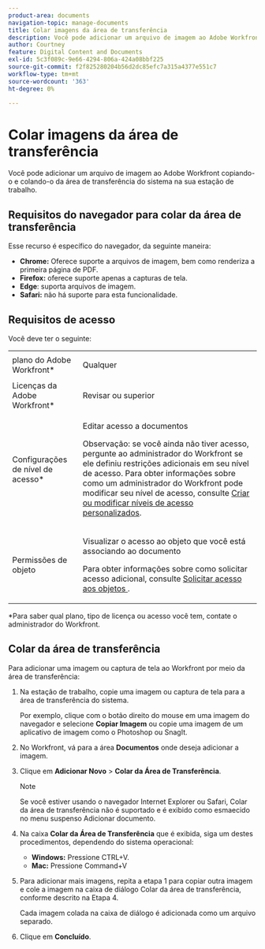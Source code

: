 ```yaml
---
product-area: documents
navigation-topic: manage-documents
title: Colar imagens da área de transferência
description: Você pode adicionar um arquivo de imagem ao Adobe Workfront copiando-o e colando-o da área de transferência do sistema na sua estação de trabalho.
author: Courtney
feature: Digital Content and Documents
exl-id: 5c3f089c-9e66-4294-806a-424a08bbf225
source-git-commit: f2f825280204b56d2dc85efc7a315a4377e551c7
workflow-type: tm+mt
source-wordcount: '363'
ht-degree: 0%

---
```


# Colar imagens da área de transferência

Você pode adicionar um arquivo de imagem ao Adobe Workfront copiando-o e colando-o da área de transferência do sistema na sua estação de trabalho. 

## Requisitos do navegador para colar da área de transferência

Esse recurso é específico do navegador, da seguinte maneira:

* **Chrome:** Oferece suporte a arquivos de imagem, bem como renderiza a primeira página de PDF.
* **Firefox:** oferece suporte apenas a capturas de tela.
* **Edge**: suporta arquivos de imagem.
* **Safari:** não há suporte para esta funcionalidade.

## Requisitos de acesso

Você deve ter o seguinte:

<table style="table-layout:auto"> 
 <col> 
 </col> 
 <col> 
 </col> 
 <tbody> 
  <tr> 
   <td role="rowheader">plano do Adobe Workfront*</td> 
   <td> <p> Qualquer</p> </td> 
  </tr> 
  <tr> 
   <td role="rowheader">Licenças da Adobe Workfront*</td> 
   <td> <p>Revisar ou superior</p> </td> 
  </tr> 
  <tr> 
   <td role="rowheader">Configurações de nível de acesso*</td> 
   <td> <p>Editar acesso a documentos</p> <p>Observação: se você ainda não tiver acesso, pergunte ao administrador do Workfront se ele definiu restrições adicionais em seu nível de acesso. Para obter informações sobre como um administrador do Workfront pode modificar seu nível de acesso, consulte <a href="../../administration-and-setup/add-users/configure-and-grant-access/create-modify-access-levels.md" class="MCXref xref">Criar ou modificar níveis de acesso personalizados</a>.</p> </td> 
  </tr> 
  <tr> 
   <td role="rowheader">Permissões de objeto</td> 
   <td> <p>Visualizar o acesso ao objeto que você está associando ao documento</p> <p>Para obter informações sobre como solicitar acesso adicional, consulte <a href="../../workfront-basics/grant-and-request-access-to-objects/request-access.md" class="MCXref xref">Solicitar acesso aos objetos </a>.</p> </td> 
  </tr> 
 </tbody> 
</table>

&#42;Para saber qual plano, tipo de licença ou acesso você tem, contate o administrador do Workfront.

## Colar da área de transferência

Para adicionar uma imagem ou captura de tela ao Workfront por meio da área de transferência:

1. Na estação de trabalho, copie uma imagem ou captura de tela para a área de transferência do sistema.

   Por exemplo, clique com o botão direito do mouse em uma imagem do navegador e selecione **Copiar Imagem** ou copie uma imagem de um aplicativo de imagem como o Photoshop ou SnagIt.

1. No Workfront, vá para a área **Documentos** onde deseja adicionar a imagem.
1. Clique em **Adicionar Novo** > **Colar da Área de Transferência**.

   >[!NOTE]
   >
   >Se você estiver usando o navegador Internet Explorer ou Safari, Colar da área de transferência não é suportado e é exibido como esmaecido no menu suspenso Adicionar documento.

1. Na caixa **Colar da Área de Transferência** que é exibida, siga um destes procedimentos, dependendo do sistema operacional:

   * **Windows:** Pressione CTRL+V.
   * **Mac:** Pressione Command+V

1. Para adicionar mais imagens, repita a etapa 1 para copiar outra imagem e cole a imagem na caixa de diálogo Colar da área de transferência, conforme descrito na Etapa 4.

   Cada imagem colada na caixa de diálogo é adicionada como um arquivo separado.

1. Clique em **Concluído**.
